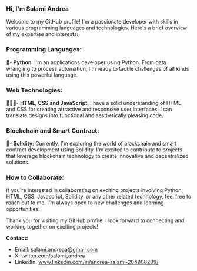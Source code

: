 ### Hi, I'm Salami Andrea

Welcome to my GitHub profile! I'm a passionate developer with skills in various programming languages and technologies. Here's a brief overview of my expertise and interests:

### Programming Languages:
🐍- **Python**: I'm an applications developer using Python. From data wrangling to process automation, I'm ready to tackle challenges of all kinds using this powerful language.

### Web Technologies:
👨🏻‍💻- **HTML, CSS and JavaScript**: I have a solid understanding of HTML and CSS for creating attractive and responsive user interfaces. I can translate designs into functional and aesthetically pleasing code.

### Blockchain and Smart Contract:
🔗- **Solidity**: Currently, I'm exploring the world of blockchain and smart contract development using Solidity. I'm excited to contribute to projects that leverage blockchain technology to create innovative and decentralized solutions.

### How to Collaborate:
If you're interested in collaborating on exciting projects involving Python, HTML, CSS, Javascript, Solidity, or any other related technology, feel free to reach out to me. I'm always open to new challenges and learning opportunities!

Thank you for visiting my GitHub profile. I look forward to connecting and working together on exciting projects!

**Contact:**
- Email: salami.andreaa@gmail.com
- X: twitter.com/salami_andrea
- LinkedIn: www.linkedin.com/in/andrea-salami-204908209/
